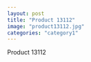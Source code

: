 ```yaml
---
layout: post
title: "Product 13112"
image: "product13112.jpg"
categories: "category1"
---
```

Product 13112
